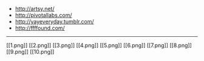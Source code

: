 * http://artsy.net/
* http://pivotallabs.com/
* http://yayeveryday.tumblr.com/
* http://ffffound.com/


***

[[1.png]]
[[2.png]]
[[3.png]]
[[4.png]]
[[5.png]]
[[6.png]]
[[7.png]]
[[8.png]]
[[9.png]]
[[10.png]]
